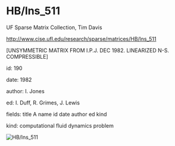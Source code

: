 # HB/lns_511

 UF Sparse Matrix Collection, Tim Davis

 http://www.cise.ufl.edu/research/sparse/matrices/HB/lns_511

 [UNSYMMETRIC MATRIX FROM I.P.J. DEC 1982. LINEARIZED N-S. COMPRESSIBLE]

 id: 190

 date: 1982

 author: I. Jones

 ed: I. Duff, R. Grimes, J. Lewis

 fields: title A name id date author ed kind

 kind: computational fluid dynamics problem

![HB/lns_511](http://yifanhu.net/GALLERY/GRAPHS/GIF_SMALL/HB@lns_511.gif)
